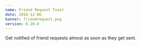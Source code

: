 ```yaml
---
name: Friend Request Toast
date: 2018-12-06
banner: friendrequest.png
version: 0.20.0
---
```


Get notified of friend requests almost as soon as they get sent.
